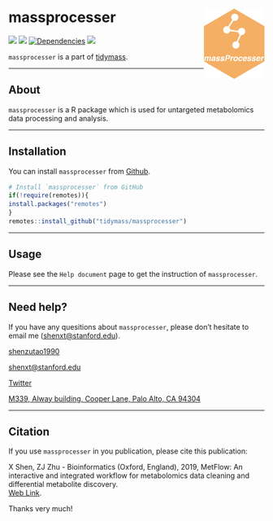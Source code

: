 <!-- README.md is generated from README.Rmd. Please edit that file -->

# massprocesser <img src="man/figures/massprocesser_logo.png" align="right" alt="" width="120" />

[![](https://www.r-pkg.org/badges/version/massprocesser?color=green)](https://cran.r-project.org/package=massprocesser)
[![](https://img.shields.io/github/languages/code-size/tidymass/massprocesser.svg)](https://github.com/tidymass/massprocesser)
[![Dependencies](https://tinyverse.netlify.com/badge/massprocesser)](https://cran.r-project.org/package=massprocesser)
[![](https://img.shields.io/badge/lifecycle-experimental-orange.svg)](https://www.tidyverse.org/lifecycle/#experimental)

`massprocesser` is a part of [tidymass](https://www.tidymass.org/).

------

## **About**

`massprocesser` is a R package which is used for untargeted metabolomics data
processing and analysis.

-----

## **Installation**

You can install `massprocesser` from
[Github](https://github.com/tidymass/massprocesser).

``` r
# Install `massprocesser` from GitHub
if(!require(remotes)){
install.packages("remotes")
}
remotes::install_github("tidymass/massprocesser")
```

-----

## **Usage**

Please see the `Help document` page to get the instruction of `massprocesser`.

-----

## **Need help?**

If you have any quesitions about `massprocesser`, please don’t hesitate to
email me (<shenxt@stanford.edu>).

<i class="fa fa-weixin"></i>
[shenzutao1990](https://www.shenxt.info/files/wechat_QR.jpg)

<i class="fa fa-envelope"></i> <shenxt@stanford.edu>

<i class="fa fa-twitter"></i>
[Twitter](https://twitter.com/JasperShen1990)

<i class="fa fa-map-marker-alt"></i> [M339, Alway building, Cooper Lane,
Palo Alto,
CA 94304](https://www.google.com/maps/place/Alway+Building/@37.4322345,-122.1770883,17z/data=!3m1!4b1!4m5!3m4!1s0x808fa4d335c3be37:0x9057931f3b312c29!8m2!3d37.4322345!4d-122.1748996)

-----

## **Citation**

If you use `massprocesser` in you publication, please cite this publication:

X Shen, ZJ Zhu - Bioinformatics (Oxford, England), 2019, MetFlow: An
interactive and integrated workflow for metabolomics data cleaning and
differential metabolite discovery.  
[Web
Link](https://www.researchgate.net/profile/Xiaotao_Shen/publication/330410794_MetFlow_An_Interactive_and_Integrated_Workflow_for_Metabolomics_Data_Cleaning_and_Differential_Metabolite_Discovery/links/5cb3ca7892851c8d22ec3a89/MetFlow-An-Interactive-and-Integrated-Workflow-for-Metabolomics-Data-Cleaning-and-Differential-Metabolite-Discovery.pdf).

Thanks very much\!

